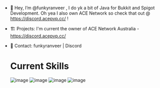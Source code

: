 - 👋 Hey, I’m @funkyranveer , I do yk a bit of Java for Bukkit and Spigot Development.
   Oh yea I also own ACE Network so check that out @ https://discord.acepvp.cc/ !
- 🏗️ Projects: I'm current the owner of ACE Network Australia - https://discord.acepvp.cc/
- 📱 Contact: funkyranveer | Discord

  # Current Skills
  ![image](https://github.com/funkyranveer/funkyranveer/assets/103560696/157a3fe8-ae4b-4d1c-9489-990a21dfeb0c)
  ![image](https://github.com/funkyranveer/funkyranveer/assets/103560696/5c08705f-9a6c-4ef0-83e6-7f60e5183f1b)
  ![image](https://github.com/funkyranveer/funkyranveer/assets/103560696/e7dfa3f7-3fc4-46fd-91b4-c6a5bd1018ab)
  ![image](https://github.com/funkyranveer/funkyranveer/assets/103560696/1c5a8b45-749d-4bfb-9514-d0369f407e50)

  
<!---
funkyranveer/funkyranveer is a ✨ special ✨ repository because its `README.md` (this file) appears on your GitHub profile.
You can click the Preview link to take a look at your changes.
--->
